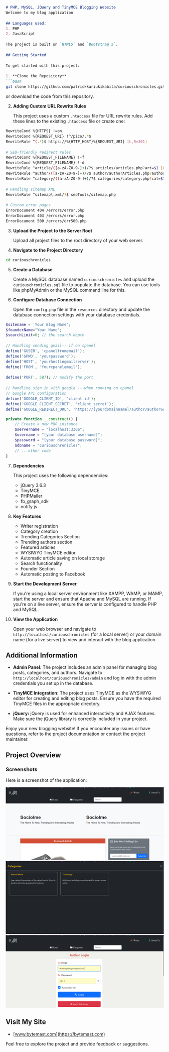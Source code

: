 ```markdown
# PHP, MySQL, JQuery and TinyMCE Blogging Website
Welcome to my blog application

## Languages used:
1. PHP
2. JavaScript

The project is built on `HTML5` and `Bootstrap 5`.

## Getting Started

To get started with this project:

1. **Clone the Repository**
```bash
git clone https://github.com/patrickkariukikabita/curiouschronicles.git
```
or download the code from this repository.

2. **Adding Custom URL Rewrite Rules**

    This project uses a custom `.htaccess` file for URL rewrite rules. Add these lines to the existing `.htaccess` file or create one:

```bash
RewriteCond %{HTTPS} !=on
RewriteCond %{REQUEST_URI} !^/pico/.*$
RewriteRule ^(.*)$ https://%{HTTP_HOST}%{REQUEST_URI} [L,R=301]

# SEO-friendly redirect rules
RewriteCond %{REQUEST_FILENAME} !-f
RewriteCond %{REQUEST_FILENAME} !-d
RewriteRule ^article/([a-zA-Z0-9-]+)/?$ articles/articles.php?art=$1 [QSA,L]
RewriteRule ^author/([a-zA-Z0-9-]+)/?$ author/authorArticles.php?author=$1 [QSA,L]
RewriteRule ^category/([a-zA-Z0-9-]+)/?$ categories/category.php?cat=$1 [QSA,L]

# Handling sitemap XML
RewriteRule ^sitemap\.xml/?$ seoTools/sitemap.php

# Custom error pages
ErrorDocument 404 /errors/error.php
ErrorDocument 403 /errors/error.php
ErrorDocument 500 /errors/err500.php
```

3. **Upload the Project to the Server Root**

    Upload all project files to the root directory of your web server.

4. **Navigate to the Project Directory**

```bash
cd curiouschronicles
```

5. **Create a Database**

    Create a MySQL database named `curiouschronicles` and upload the `curiouschronicles.sql` file to populate the database. You can use tools like phpMyAdmin or the MySQL command line for this.

6. **Configure Database Connection**

    Open the `config.php` file in the `resources` directory and update the database connection settings with your database credentials.

```php
$sitename = 'Your Blog Name';
$founderName="Your Name";
$searchLimit=6; // the search depth

// Handling sending gmail-- if on cpanel 
define('GUSER', 'cpanelfromemail');
define('GPWD', 'yourpassword');
define('HOST', 'yourhostingmailserver');
define('FROM', 'Yourcpanelemail');

define('PORT', 587); // modify the port

// handling sign in with google ---when running on cpanel
// Google API configuration
define('GOOGLE_CLIENT_ID', 'client id');
define('GOOGLE_CLIENT_SECRET', 'client secret');
define('GOOGLE_REDIRECT_URL', 'https://[yourdomainname]/author/authorGoogleWaiting.php');
```

```php
private function __construct() {
    // Create a new PDO instance
    $servername = "localhost:3306";
    $username = "[your database username]";
    $password = "[your database password]";
    $dbname = "curiouschronicles";
    // ...other code
}
```

7. **Dependencies**

    This project uses the following dependencies:
    - jQuery 3.6.3
    - TinyMCE
    - PHPMailer
    - fb_graph_sdk
    - notify js

8. **Key Features**

    - Writer registration
    - Category creation
    - Trending Categories Section
    - Trending authors section
    - Featured articles
    - WYSIWYG TinyMCE editor
    - Automatic article saving on local storage 
    - Search functionality
    - Founder Section
    - Automatic posting to Facebook

9. **Start the Development Server**

    If you're using a local server environment like XAMPP, WAMP, or MAMP, start the server and ensure that Apache and MySQL are running. If you're on a live server, ensure the server is configured to handle PHP and MySQL.

10. **View the Application**

    Open your web browser and navigate to `http://localhost/curiouschronicles` (for a local server) or your domain name (for a live server) to view and interact with the blog application.

## Additional Information

- **Admin Panel:** The project includes an admin panel for managing blog posts, categories, and authors. Navigate to `http://localhost/curiouschronicles/admin` and log in with the admin credentials you set up in the database.

- **TinyMCE Integration:** The project uses TinyMCE as the WYSIWYG editor for creating and editing blog posts. Ensure you have the required TinyMCE files in the appropriate directory.

- **jQuery:** jQuery is used for enhanced interactivity and AJAX features. Make sure the jQuery library is correctly included in your project.

Enjoy your new blogging website! If you encounter any issues or have questions, refer to the project documentation or contact the project maintainer.

## Project Overview

### Screenshots

Here is a screenshot of the application:

![Homepage](resources/home.png)
![Categories](resources/category.png)
![Author Login](resources/author_login.png)

## Visit My Site

- [www.bytemast.com](https://bytemast.com)

Feel free to explore the project and provide feedback or suggestions.
```
